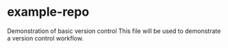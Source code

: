 # example-repo
Demonstration of basic version control
This file will be used to demonstrate a version control workflow.
